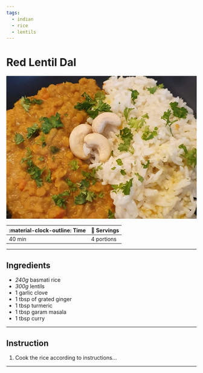 ```yaml
---
tags:
  - indian
  - rice
  - lentils
---
```


# Red Lentil Dal

![image](image.jpg)

| :material-clock-outline: Time | :fork_and_knife: Servings |
|-------------------------------|---------------------------|
| 40 min                        | 4 portions                |

--- 

## Ingredients

- _240g_ basmati rice
- _300g_ lentils
- 1 garlic clove
- 1 tbsp of grated ginger
- 1 tbsp turmeric
- 1 tbsp garam masala
- 1 tbsp curry

--- 

## Instruction

1. Cook the rice according to instructions...

---
